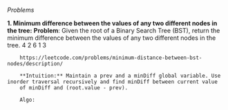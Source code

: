 *Problems*

**1. Minimum difference between the values of any two different nodes in the tree:**
        **Problem**: Given the root of a Binary Search Tree (BST), return the minimum difference between the values of any two different nodes in the tree.
                                 4
                            2          6
                        1      3

        https://leetcode.com/problems/minimum-distance-between-bst-nodes/description/

        **Intuition:** Maintain a prev and a minDiff global variable. Use inorder traversal recursively and find minDiff between current value
        of minDiff and (root.value - prev).

        Algo:



